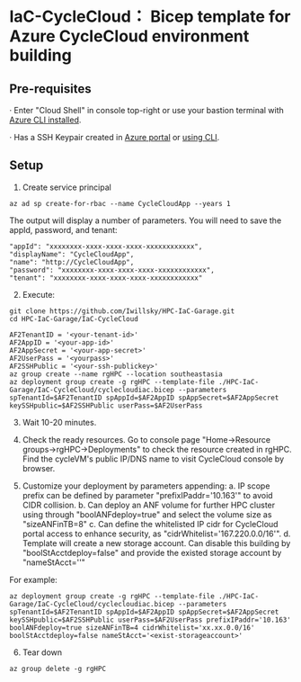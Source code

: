 # IaC-CycleCloud： Bicep template for Azure CycleCloud environment building

## Pre-requisites
· Enter "Cloud Shell" in console top-right or use your bastion terminal with [Azure CLI installed](https://docs.microsoft.com/en-us/azure/azure-resource-manager/bicep/install#azure-cli).

· Has a SSH Keypair created in [Azure portal](https://docs.microsoft.com/en-us/azure/virtual-machines/ssh-keys-portal) or [using CLI](https://docs.microsoft.com/en-us/azure/cyclecloud/how-to/install-arm?view=cyclecloud-8#ssh-keypair).

## Setup
1. Create service principal 
 
```shell
az ad sp create-for-rbac --name CycleCloudApp --years 1
```

The output will display a number of parameters. You will need to save the appId, password, and tenant:

 ```
"appId": "xxxxxxxx-xxxx-xxxx-xxxx-xxxxxxxxxxxx",
"displayName": "CycleCloudApp",
"name": "http://CycleCloudApp",
"password": "xxxxxxxx-xxxx-xxxx-xxxx-xxxxxxxxxxxx",
"tenant": "xxxxxxxx-xxxx-xxxx-xxxx-xxxxxxxxxxxx"
```

2. Execute:
	
```shell	
git clone https://github.com/Iwillsky/HPC-IaC-Garage.git
cd HPC-IaC-Garage/IaC-CycleCloud

AF2TenantID = '<your-tenant-id>'
AF2AppID = '<your-app-id>'
AF2AppSecret = '<your-app-secret>'
AF2UserPass = '<yourpass>'
AF2SSHPublic = '<your-ssh-publickey>'
az group create --name rgHPC --location southeastasia
az deployment group create -g rgHPC --template-file ./HPC-IaC-Garage/IaC-CycleCloud/cyclecloudiac.bicep --parameters spTenantId=$AF2TenantID spAppId=$AF2AppID spAppSecret=$AF2AppSecret keySSHpublic=$AF2SSHPublic userPass=$AF2UserPass 
```

3. Wait 10-20 minutes.

4. Check  the ready resources. Go to console page "Home->Resource groups->rgHPC->Deployments" to check the resource created in rgHPC. Find the cycleVM's public IP/DNS name to visit CycleCloud console by browser.

5. Customize your deployment by parameters appending:
a. IP scope prefix can be defined by parameter "prefixIPaddr='10.163'" to avoid CIDR collision.
b. Can deploy an ANF volume for further HPC cluster using through "boolANFdeploy=true" and select the volume size as "sizeANFinTB=8"
c. Can define the whitelisted IP cidr for CycleCloud portal access to enhance security, as "cidrWhitelist='167.220.0.0/16'".
d. Template will create a new storage account. Can disable this building by "boolStAcctdeploy=false" and provide the existed storage account by "nameStAcct='<yourStAcctname>'"

For example: 

```shell
az deployment group create -g rgHPC --template-file ./HPC-IaC-Garage/IaC-CycleCloud/cyclecloudiac.bicep --parameters spTenantId=$AF2TenantID spAppId=$AF2AppID spAppSecret=$AF2AppSecret keySSHpublic=$AF2SSHPublic userPass=$AF2UserPass prefixIPaddr='10.163' boolANFdeploy=true sizeANFinTB=4 cidrWhitelist='xx.xx.0.0/16' boolStAcctdeploy=false nameStAcct='<exist-storageaccount>'
```

6. Tear down

```shell
az group delete -g rgHPC
```




